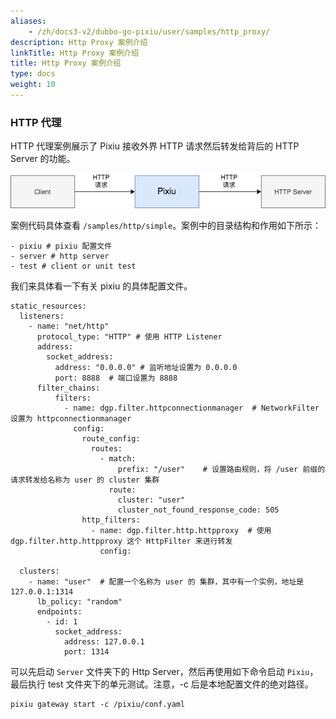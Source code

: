 ```yaml
---
aliases:
    - /zh/docs3-v2/dubbo-go-pixiu/user/samples/http_proxy/
description: Http Proxy 案例介绍
linkTitle: Http Proxy 案例介绍
title: Http Proxy 案例介绍
type: docs
weight: 10
---
```




### HTTP 代理

HTTP 代理案例展示了 Pixiu 接收外界 HTTP 请求然后转发给背后的 HTTP Server 的功能。

![img](/imgs/pixiu/user/samples/http_proxy.png)

案例代码具体查看 `/samples/http/simple`。案例中的目录结构和作用如下所示：

```
- pixiu # pixiu 配置文件
- server # http server
- test # client or unit test
```


我们来具体看一下有关 pixiu 的具体配置文件。

```
static_resources:
  listeners:
    - name: "net/http"
      protocol_type: "HTTP" # 使用 HTTP Listener
      address:
        socket_address:
          address: "0.0.0.0" # 监听地址设置为 0.0.0.0
          port: 8888  # 端口设置为 8888
      filter_chains:
          filters:
            - name: dgp.filter.httpconnectionmanager  # NetworkFilter 设置为 httpconnectionmanager
              config:
                route_config:
                  routes:
                    - match:
                        prefix: "/user"    # 设置路由规则，将 /user 前缀的请求转发给名称为 user 的 cluster 集群
                      route:
                        cluster: "user"
                        cluster_not_found_response_code: 505
                http_filters:
                  - name: dgp.filter.http.httpproxy  # 使用 dgp.filter.http.httpproxy 这个 HttpFilter 来进行转发
                    config:

  clusters:
    - name: "user"  # 配置一个名称为 user 的 集群，其中有一个实例，地址是 127.0.0.1:1314
      lb_policy: "random" 
      endpoints:
        - id: 1
          socket_address:
            address: 127.0.0.1
            port: 1314
```


可以先启动 `Server` 文件夹下的 Http Server，然后再使用如下命令启动 `Pixiu`，最后执行 test 文件夹下的单元测试。注意，-c 后是本地配置文件的绝对路径。

```
pixiu gateway start -c /pixiu/conf.yaml
```